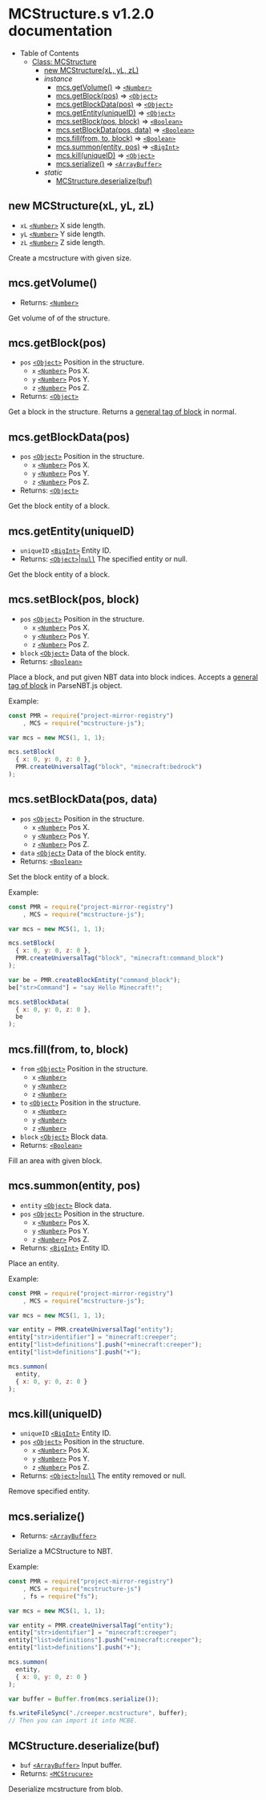 # MCStructure.s v1.2.0 documentation

<a name="MCS"></a>

- Table of Contents
  * [Class: MCStructure](#MCS)
    * [new MCStructure(xL, yL, zL)](#new_MCS_new)
    * _instance_
      * [mcs.getVolume()](#MCS+getVolume) ⇒ [``<Number>``](https://developer.mozilla.org/en-US/docs/Web/JavaScript/Data_structures#number_type)
      * [mcs.getBlock(pos)](#MCS+getBlock) ⇒ [``<Object>``](https://developer.mozilla.org/en-US/docs/Web/JavaScript/Reference/Global_Objects/Object)
      * [mcs.getBlockData(pos)](#MCS+getBlockData) ⇒ [``<Object>``](https://developer.mozilla.org/en-US/docs/Web/JavaScript/Reference/Global_Objects/Object)
      * [mcs.getEntity(uniqueID)](#MCS+getEntity) ⇒ [``<Object>``](https://developer.mozilla.org/en-US/docs/Web/JavaScript/Reference/Global_Objects/Object)
      * [mcs.setBlock(pos, block)](#MCS+setBlock) ⇒ [``<Boolean>``](https://developer.mozilla.org/en-US/docs/Web/JavaScript/Data_structures#Boolean_type)
      * [mcs.setBlockData(pos, data)](#MCS+setBlockData) ⇒ [``<Boolean>``](https://developer.mozilla.org/en-US/docs/Web/JavaScript/Data_structures#Boolean_type)
      * [mcs.fill(from, to, block)](#MCS+fill) ⇒ [``<Boolean>``](https://developer.mozilla.org/en-US/docs/Web/JavaScript/Data_structures#Boolean_type)
      * [mcs.summon(entity, pos)](#MCS+summon) ⇒ [``<BigInt>``](https://developer.mozilla.org/en-US/docs/Web/JavaScript/Reference/Global_Objects/BigInt)
      * [mcs.kill(uniqueID)](#MCS+summon) ⇒ [``<Object>``](https://developer.mozilla.org/en-US/docs/Web/JavaScript/Reference/Global_Objects/Object)
      * [mcs.serialize()](#MCS+serialize) ⇒ [``<ArrayBuffer>``](https://developer.mozilla.org/en-US/docs/Web/JavaScript/Reference/Global_Objects/ArrayBuffer)
    * _static_
      * [MCStructure.deserialize(buf)](#MCS+deserialize)

<a name="new_MCS_new"></a>

## new MCStructure(xL, yL, zL)

* ``xL`` [``<Number>``](https://developer.mozilla.org/en-US/docs/Web/JavaScript/Data_structures#number_type) X side length.
* ``yL`` [``<Number>``](https://developer.mozilla.org/en-US/docs/Web/JavaScript/Data_structures#number_type) Y side length.
* ``zL`` [``<Number>``](https://developer.mozilla.org/en-US/docs/Web/JavaScript/Data_structures#number_type) Z side length.

Create a mcstructure with given size.

<a name="MCS+getVolume"></a>

## mcs.getVolume()

* Returns: [``<Number>``](https://developer.mozilla.org/en-US/docs/Web/JavaScript/Data_structures#number_type)

Get volume of of the structure.

<a name="MCS+getBlock"></a>

## mcs.getBlock(pos)

* ``pos`` [``<Object>``](https://developer.mozilla.org/en-US/docs/Web/JavaScript/Reference/Global_Objects/Object) Position in the structure.
  * ``x`` [``<Number>``](https://developer.mozilla.org/en-US/docs/Web/JavaScript/Data_structures#number_type) Pos X.
  * ``y`` [``<Number>``](https://developer.mozilla.org/en-US/docs/Web/JavaScript/Data_structures#number_type) Pos Y.
  * ``z`` [``<Number>``](https://developer.mozilla.org/en-US/docs/Web/JavaScript/Data_structures#number_type) Pos Z.
* Returns: [``<Object>``](https://developer.mozilla.org/en-US/docs/Web/JavaScript/Reference/Global_Objects/Object)

Get a block in the structure. Returns a [general tag of block](https://minecraft.wiki/w/Bedrock_Edition_level_format/Other_data_format#Block) in normal.

<a name="MCS+getBlockData"></a>

## mcs.getBlockData(pos)

* ``pos`` [``<Object>``](https://developer.mozilla.org/en-US/docs/Web/JavaScript/Reference/Global_Objects/Object) Position in the structure.
  * ``x`` [``<Number>``](https://developer.mozilla.org/en-US/docs/Web/JavaScript/Data_structures#number_type) Pos X.
  * ``y`` [``<Number>``](https://developer.mozilla.org/en-US/docs/Web/JavaScript/Data_structures#number_type) Pos Y.
  * ``z`` [``<Number>``](https://developer.mozilla.org/en-US/docs/Web/JavaScript/Data_structures#number_type) Pos Z.
* Returns: [``<Object>``](https://developer.mozilla.org/en-US/docs/Web/JavaScript/Reference/Global_Objects/Object)

Get the block entity of a block.

<a name="MCS+getEntity"></a>

## mcs.getEntity(uniqueID)

* ``uniqueID`` [``<BigInt>``](https://developer.mozilla.org/en-US/docs/Web/JavaScript/Reference/Global_Objects/BigInt) Entity ID.
* Returns: [``<Object>``](https://developer.mozilla.org/en-US/docs/Web/JavaScript/Reference/Global_Objects/Object)|[``null``](https://developer.mozilla.org/en-US/docs/Web/JavaScript/Reference/Operators/null) The specified entity or null.

Get the block entity of a block.

<a name="MCS+setBlock"></a>

## mcs.setBlock(pos, block)

* ``pos`` [``<Object>``](https://developer.mozilla.org/en-US/docs/Web/JavaScript/Reference/Global_Objects/Object) Position in the structure.
  * ``x`` [``<Number>``](https://developer.mozilla.org/en-US/docs/Web/JavaScript/Data_structures#number_type) Pos X.
  * ``y`` [``<Number>``](https://developer.mozilla.org/en-US/docs/Web/JavaScript/Data_structures#number_type) Pos Y.
  * ``z`` [``<Number>``](https://developer.mozilla.org/en-US/docs/Web/JavaScript/Data_structures#number_type) Pos Z.
* ``block`` [``<Object>``](https://developer.mozilla.org/en-US/docs/Web/JavaScript/Reference/Global_Objects/Object) Data of the block. 
* Returns: [``<Boolean>``](https://developer.mozilla.org/en-US/docs/Web/JavaScript/Data_structures#Boolean_type)

Place a block, and put given NBT data into block indices. Accepts a [general tag of block](https://minecraft.wiki/w/Bedrock_Edition_level_format/Other_data_format#Block) in ParseNBT.js object.

Example:
```js
const PMR = require("project-mirror-registry")
    , MCS = require("mcstructure-js");

var mcs = new MCS(1, 1, 1);

mcs.setBlock(
  { x: 0, y: 0, z: 0 },
  PMR.createUniversalTag("block", "minecraft:bedrock")
);
```

<a name="MCS+setBlockData"></a>

## mcs.setBlockData(pos, data)

* ``pos`` [``<Object>``](https://developer.mozilla.org/en-US/docs/Web/JavaScript/Reference/Global_Objects/Object) Position in the structure.
  * ``x`` [``<Number>``](https://developer.mozilla.org/en-US/docs/Web/JavaScript/Data_structures#number_type) Pos X.
  * ``y`` [``<Number>``](https://developer.mozilla.org/en-US/docs/Web/JavaScript/Data_structures#number_type) Pos Y.
  * ``z`` [``<Number>``](https://developer.mozilla.org/en-US/docs/Web/JavaScript/Data_structures#number_type) Pos Z.
* ``data`` [``<Object>``](https://developer.mozilla.org/en-US/docs/Web/JavaScript/Reference/Global_Objects/Object) Data of the block entity. 
* Returns: [``<Boolean>``](https://developer.mozilla.org/en-US/docs/Web/JavaScript/Data_structures#Boolean_type)

Set the block entity of a block.

Example:
```js
const PMR = require("project-mirror-registry")
    , MCS = require("mcstructure-js");

var mcs = new MCS(1, 1, 1);

mcs.setBlock(
  { x: 0, y: 0, z: 0 },
  PMR.createUniversalTag("block", "minecraft:command_block")
);

var be = PMR.createBlockEntity("command_block");
be["str>Command"] = "say Hello Minecraft!";

mcs.setBlockData(
  { x: 0, y: 0, z: 0 },
  be
);
```

<a name="MCS+fill"></a>

## mcs.fill(from, to, block)

* ``from`` [``<Object>``](https://developer.mozilla.org/en-US/docs/Web/JavaScript/Reference/Global_Objects/Object) Position in the structure.
  * ``x`` [``<Number>``](https://developer.mozilla.org/en-US/docs/Web/JavaScript/Data_structures#number_type)
  * ``y`` [``<Number>``](https://developer.mozilla.org/en-US/docs/Web/JavaScript/Data_structures#number_type)
  * ``z`` [``<Number>``](https://developer.mozilla.org/en-US/docs/Web/JavaScript/Data_structures#number_type)
* ``to`` [``<Object>``](https://developer.mozilla.org/en-US/docs/Web/JavaScript/Reference/Global_Objects/Object) Position in the structure.
  * ``x`` [``<Number>``](https://developer.mozilla.org/en-US/docs/Web/JavaScript/Data_structures#number_type)
  * ``y`` [``<Number>``](https://developer.mozilla.org/en-US/docs/Web/JavaScript/Data_structures#number_type)
  * ``z`` [``<Number>``](https://developer.mozilla.org/en-US/docs/Web/JavaScript/Data_structures#number_type)
* ``block`` [``<Object>``](https://developer.mozilla.org/en-US/docs/Web/JavaScript/Reference/Global_Objects/Object) Block data. 
* Returns: [``<Boolean>``](https://developer.mozilla.org/en-US/docs/Web/JavaScript/Data_structures#Boolean_type)

Fill an area with given block.

<a name="MCS+summon"></a>

## mcs.summon(entity, pos)

* ``entity`` [``<Object>``](https://developer.mozilla.org/en-US/docs/Web/JavaScript/Reference/Global_Objects/Object) Block data. 
* ``pos`` [``<Object>``](https://developer.mozilla.org/en-US/docs/Web/JavaScript/Reference/Global_Objects/Object) Position in the structure.
  * ``x`` [``<Number>``](https://developer.mozilla.org/en-US/docs/Web/JavaScript/Data_structures#number_type) Pos X.
  * ``y`` [``<Number>``](https://developer.mozilla.org/en-US/docs/Web/JavaScript/Data_structures#number_type) Pos Y.
  * ``z`` [``<Number>``](https://developer.mozilla.org/en-US/docs/Web/JavaScript/Data_structures#number_type) Pos Z.
* Returns: [``<BigInt>``](https://developer.mozilla.org/en-US/docs/Web/JavaScript/Reference/Global_Objects/BigInt) Entity ID.

Place an entity.

Example:
```js
const PMR = require("project-mirror-registry")
    , MCS = require("mcstructure-js");

var mcs = new MCS(1, 1, 1);

var entity = PMR.createUniversalTag("entity");
entity["str>identifier"] = "minecraft:creeper";
entity["list>definitions"].push("+minecraft:creeper");
entity["list>definitions"].push("+");

mcs.summon(
  entity,
  { x: 0, y: 0, z: 0 }
);
```

<a name="MCS+kill"></a>

## mcs.kill(uniqueID)

* ``uniqueID`` [``<BigInt>``](https://developer.mozilla.org/en-US/docs/Web/JavaScript/Reference/Global_Objects/BigInt) Entity ID.
* ``pos`` [``<Object>``](https://developer.mozilla.org/en-US/docs/Web/JavaScript/Reference/Global_Objects/Object) Position in the structure.
  * ``x`` [``<Number>``](https://developer.mozilla.org/en-US/docs/Web/JavaScript/Data_structures#number_type) Pos X.
  * ``y`` [``<Number>``](https://developer.mozilla.org/en-US/docs/Web/JavaScript/Data_structures#number_type) Pos Y.
  * ``z`` [``<Number>``](https://developer.mozilla.org/en-US/docs/Web/JavaScript/Data_structures#number_type) Pos Z.
* Returns: [``<Object>``](https://developer.mozilla.org/en-US/docs/Web/JavaScript/Reference/Global_Objects/Object)|[``null``](https://developer.mozilla.org/en-US/docs/Web/JavaScript/Reference/Operators/null) The entity removed or null.

Remove specified entity.

<a name="MCS+serialize"></a>

## mcs.serialize()

* Returns: [``<ArrayBuffer>``](https://developer.mozilla.org/en-US/docs/Web/JavaScript/Reference/Global_Objects/ArrayBuffer)

Serialize a MCStructure to NBT.

Example:
```js
const PMR = require("project-mirror-registry")
    , MCS = require("mcstructure-js")
    , fs = require("fs");

var mcs = new MCS(1, 1, 1);

var entity = PMR.createUniversalTag("entity");
entity["str>identifier"] = "minecraft:creeper";
entity["list>definitions"].push("+minecraft:creeper");
entity["list>definitions"].push("+");

mcs.summon(
  entity,
  { x: 0, y: 0, z: 0 }
);

var buffer = Buffer.from(mcs.serialize());

fs.writeFileSync("./creeper.mcstructure", buffer);
// Then you can import it into MCBE.
```

<a name="MCS+deserialize"></a>

## MCStructure.deserialize(buf)

* ``buf`` [``<ArrayBuffer>``](https://developer.mozilla.org/en-US/docs/Web/JavaScript/Reference/Global_Objects/ArrayBuffer) Input buffer.
* Returns: [``<MCStrucure>``](#MCS)

Deserialize mcstructure from blob.